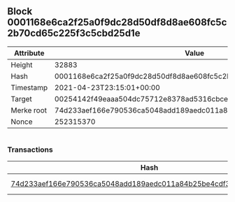 ## Block 0001168e6ca2f25a0f9dc28d50df8d8ae608fc5c2b70cd65c225f3c5cbd25d1e

Attribute | Value
--- | ---
Height | 32883
Hash | 0001168e6ca2f25a0f9dc28d50df8d8ae608fc5c2b70cd65c225f3c5cbd25d1e
Timestamp | 2021-04-23T23:15:01+00:00
Target | 00254142f49eaaa504dc75712e8378ad5316cbcead634704b3734b6271167cc4
Merke root | 74d233aef166e790536ca5048add189aedc011a84b25be4cdf3a2505125c0657
Nonce | 252315370

```

```

### Transactions

Hash | Amount
--- | ---
[74d233aef166e790536ca5048add189aedc011a84b25be4cdf3a2505125c0657](74d233aef166e790536ca5048add189aedc011a84b25be4cdf3a2505125c0657.md) | 10.00000000 SKEPTI 
